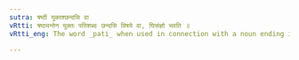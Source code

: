 ```yaml
---
sutra: षष्ठी युक्तश्छन्दसि वा
vRtti: षष्ठ्यन्तेन युक्तः पतिशब्दः छन्दसि विषये वा, घिसंज्ञो भवति ॥
vRtti_eng: The word _pati_ when used in connection with a noun ending in the sixth or genitive case, is _ghi_, optionally, in the _Chhandas_ (_veda_).

---
```

